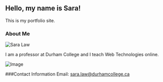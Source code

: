 ## Hello, my name is Sara!

This is my portfolio site.

### About Me

![Sara Law]()

I am a professor at Durham College and I teach Web Technologies online.

![Image](/images/portfolio-image.jpg)

###Contact Information
Email: [sara.law@durhamcollege.ca](mailto:sara.law@durhamcollege.ca)
